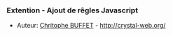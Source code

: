 ### Extention - Ajout de rêgles Javascript
* Auteur: [Chritophe BUFFET](https://github.com/crystal-web) - http://crystal-web.org/